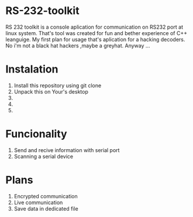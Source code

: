 # RS-232-toolkit

RS 232 toolkit is a console aplication for communication on RS232 port
at linux system. That's tool was created for fun and bether experience
of C++ leanguige. My first plan for usage that's aplication for a hacking
decoders. No i'm not a black hat hackers ,maybe a greyhat. Anyway ...

# Instalation

1. Install this repository using git clone
2. Unpack this on Your's desktop
3. 
4. 
5. 

# Funcionality

1. Send and recive information with serial port
2. Scanning a serial device

# Plans

1. Encrypted communication
2. Live communication
3. Save data in dedicated file